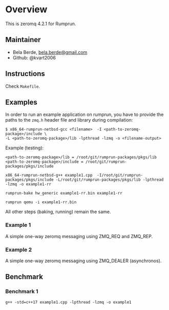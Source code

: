 # Overview

This is zeromq 4.2.1 for Rumprun. 

## Maintainer

* Bela Berde, bela.berde@gmail.com
* Github: @kvart2006

## Instructions
Check ```Makefile```.
## Examples

In order to run an example application on rumprun, you have to provide the paths to the ```zmq.h``` header file and library during compilation: 

```
$ x86_64-rumprun-netbsd-gcc <filename>  -I <path-to-zeromq-package>/include \
-L <path-to-zeromq-package>/lib -lpthread -lzmq -o <filename-output>
```
Example (testing):
```
<path-to-zeromq-package>/lib = /root/git/rumprun-packages/pkgs/lib
<path-to-zeromq-package>/include = /root/git/rumprun-packages/pkgs/include

x86_64-rumprun-netbsd-g++ example1.cpp  -I/root/git/rumprun-packages/pkgs/include -L/root/git/rumprun-packages/pkgs/lib -lpthread -lzmq -o example1-rr

rumprun-bake hw_generic example1-rr.bin example1-rr

rumprun qemu -i example1-rr.bin
```
All other steps (baking, running) remain the same.

### Example 1
A simple one-way zeromq messaging using ZMQ_REQ and ZMQ_REP. 

### Example 2
A simple one-way zeromq messaging using ZMQ_DEALER (asynchronos). 


## Benchmark

### Benchmark 1
```
g++ -std=c++17 example1.cpp -lpthread -lzmq -o example1
```
